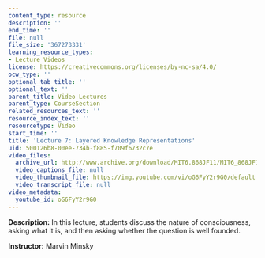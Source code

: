 ```yaml
---
content_type: resource
description: ''
end_time: ''
file: null
file_size: '367273331'
learning_resource_types:
- Lecture Videos
license: https://creativecommons.org/licenses/by-nc-sa/4.0/
ocw_type: ''
optional_tab_title: ''
optional_text: ''
parent_title: Video Lectures
parent_type: CourseSection
related_resources_text: ''
resource_index_text: ''
resourcetype: Video
start_time: ''
title: 'Lecture 7: Layered Knowledge Representations'
uid: 500126b8-00ee-734b-f885-f709f6732c7e
video_files:
  archive_url: http://www.archive.org/download/MIT6.868JF11/MIT6_868JF11_lec07_300k.mp4
  video_captions_file: null
  video_thumbnail_file: https://img.youtube.com/vi/oG6FyY2r9G0/default.jpg
  video_transcript_file: null
video_metadata:
  youtube_id: oG6FyY2r9G0
---
```


**Description:** In this lecture, students discuss the nature of consciousness, asking what it is, and then asking whether the question is well founded.

**Instructor:** Marvin Minsky

